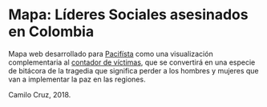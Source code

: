 # Mapa: Líderes Sociales asesinados en Colombia

Mapa web desarrollado para [Pacifísta](http://pacifista.co/) como una visualización complementaria al [contador de víctimas](http://pacifista.co/lideres-sociales-asesinados-inicio-implementacion/), que se convertirá en una especie de bitácora de la tragedia que significa perder a los hombres y mujeres que van a implementar la paz en las regiones.

[](https://i.imgur.com/JlwDP9N.jpg)

Camilo Cruz, 2018.

